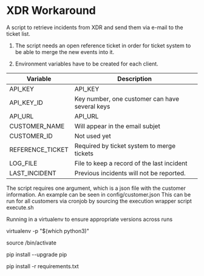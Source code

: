 # XDR Workaround

A script to retrieve incidents from XDR and send them via e-mail to the ticket list.

1.  The script needs an open reference ticket in order for ticket system to be able to merge the new events into it.

2.  Environment variables have to be created for each client.

| Variable | Description |
| ------ | ------ |
| API_KEY | API_KEY |
| API_KEY_ID | Key number, one customer can have several keys |
| API_URL | API_URL |
| CUSTOMER_NAME | Will appear in the email subjet |
| CUSTOMER_ID | Not used yet |
| REFERENCE_TICKET | Required by ticket system to merge tickets |
| LOG_FILE | File to keep a record of the last incident |
| LAST_INCIDENT | Previous incidents will not be reported. |



The script requires one argument, which is a json file with the customer information. An example can be seen in config/customer.json
This can be run for all customers via cronjob by sourcing the execution wrapper script execute.sh

Running in a virtualenv to ensure appropriate versions across runs

virtualenv -p "$(which python3)"

source /bin/activate

pip install --upgrade pip

pip install -r requirements.txt
